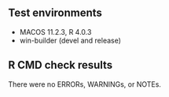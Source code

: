 ## Test environments
* MACOS 11.2.3, R 4.0.3
* win-builder (devel and release)

## R CMD check results
There were no ERRORs, WARNINGs, or NOTEs. 
